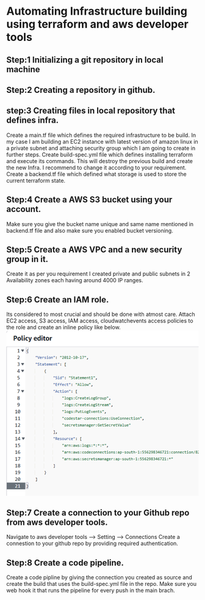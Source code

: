 # Automating Infrastructure building using terraform and aws developer tools

## Step:1 Initializing a git repository in local machine

## Step:2 Creating a repository in github.

## step:3 Creating files in local repository that defines infra.

Create a main.tf file which defines the required infrastructure to be build.
In my case I am building an EC2 instance with latest version of amazon linux in a private subnet and attaching security group which I am going to create in further steps.
Create build-spec.yml file which defines installing terraform and execute its commands.
This will destroy the previous build and create the new Infra.
I recommend to change it according to your requirement.
Create a backend.tf file which defined what storage is used to store the current terraform state.

## Step:4 Create a AWS S3 bucket using your account.

Make sure you give the bucket name unique and same name mentioned in backend.tf file and also make sure you enabled bucket versioning.

## Step:5 Create a AWS VPC and a new security group in it.

Create it as per you requirement I created private and public subnets in 2 Availability zones each having around 4000 IP ranges.

## Step:6 Create an IAM role.
Its considered to most crucial and should be done with atmost care.
Attach EC2 access, S3 access, IAM access, cloudwatchevents access policies to the role and create an inline policy like below.
![alt text](images/inline_policy.png)

## Step:7 Create a connection to your Github repo from aws developer tools.

Navigate to aws developer tools --> Setting --> Connections
Create a connestion to your github repo by providing required authentication.

## Step:8 Create a code pipeline.

Create a code pipline by giving the connection you created as source and create the build that uses the build-spec.yml file in the repo.
Make sure you web hook it that runs the pipeline for every push in the main brach.

